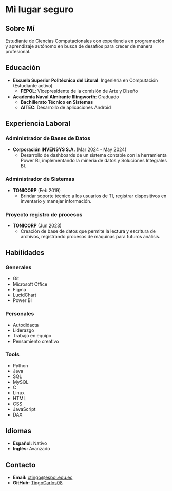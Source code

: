 # Mi lugar seguro
## Sobre Mí
Estudiante de Ciencias Computacionales con experiencia en programación y aprendizaje autónomo en busca de desafíos para crecer de manera profesional.

## Educación
- **Escuela Superior Politécnica del Litoral**: Ingeniería en Computación (Estudiante activo)
  - **FEPOL**: Vicepresidente de la comisión de Arte y Diseño
- **Academia Naval Almirante Illingworth**: Graduado
  - **Bachillerato Técnico en Sistemas**
  - **AITEC**: Desarrollo de aplicaciones Android
  

## Experiencia Laboral
### Administrador de Bases de Datos
- **Corporación INVENSYS S.A.** (Mar 2024 - May 2024)
  - Desarrollo de dashboards de un sistema contable con la herramienta Power BI, implementando la minería de datos y Soluciones Integrales BI.

### Administrador de Sistemas
- **TONICORP** (Feb 2019)
  - Brindar soporte técnico a los usuarios de TI, registrar dispositivos en inventario y manejar información.

### Proyecto registro de procesos
- **TONICORP** (Jun 2023)
  - Creación de base de datos que permite la lectura y escritura de archivos, registrando procesos de máquinas para futuros análisis.

## Habilidades
### Generales
- Git
- Microsoft Office
- Figma
- LucidChart
- Power BI

### Personales
- Autodidacta
- Liderazgo
- Trabajo en equipo
- Pensamiento creativo

### Tools
- Python
- Java
- SQL
- MySQL
- C
- Linux
- HTML
- CSS
- JavaScript
- DAX

## Idiomas
- **Español:** Nativo
- **Inglés:** Avanzado

## Contacto
- **Email:** ctingo@espol.edu.ec
- **GitHub:** [TingoCarlos08](https://github.com/TingoCarlos08)

